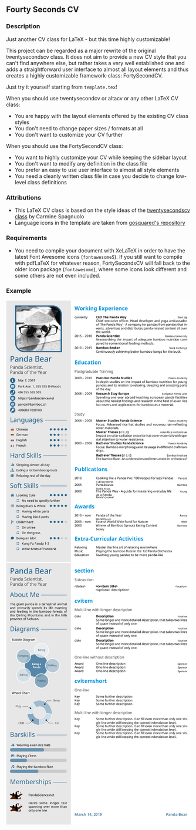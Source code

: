 ## Fourty Seconds CV

### Description

Just another CV class for LaTeX - but this time highly customizable!

This project can be regarded as a major rewrite of the original twentysecondscv
class. It does not aim to provide a new CV style that you can't find anywhere
else, but rather takes a very well established one and adds a straightforward
user interface to almost all layout elements and thus creates a highly 
customizable framework-class: FortySecondCV.

Just try it yourself starting from `template.tex`!

When you should use twentysecondcv or altacv or any other LaTeX CV class:

* You are happy with the layout elements offered by the existing CV class styles
* You don't need to change paper sizes / formats at all
* You don't want to customize your CV further

When you should use the FortySecondCV class:

* You want to highly customize your CV while keeping the sidebar layout
* You don't want to modify any definition in the class file
* You prefer an easy to use user interface to almost all style elements
* You need a cleanly written class file in case you decide to change low-level
  class definitions


### Attributions

* This LaTeX CV class is based on the style ideas of the 
  [twentysecondscv class](https://github.com/spagnuolocarmine/TwentySecondsCurriculumVitae-LaTex)
  by Carmine Spagnuolo 
* Language icons in the template are taken from [gosquared's repository](https://github.com/gosquared/flags)


### Requirements

* You need to compile your document with XeLaTeX in order to have the latest
  Font Awesome icons (`fontawesome5`). If you still want to compile with
  pdfLaTeX for whatever reason, FortySecondsCV will fall back to the older icon
  package (`fontawesome`), where some icons look different and some others are
  not even included.

### Example

![](pics/template-0.jpg)
![](pics/template-1.jpg)
